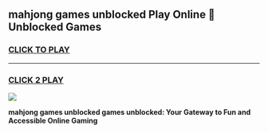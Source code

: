 
## mahjong games unblocked Play Online 👋 Unblocked Games
<h3>
<a href="https://premium.freeplayer.one?title=mahjong_games_unblocked&ref=19F">CLICK TO PLAY</a></h3>
<hr>

<h3>
<a href="https://premium.freeplayer.one?title=mahjong_games_unblocked&ref=19F">CLICK 2 PLAY</a>
  
</h3>

<a href="https://premium.freeplayer.one?title=mahjong_games_unblocked&ref=19F"><img src="https://clearcache.store/games.png"></a>


**mahjong games unblocked games unblocked: Your Gateway to Fun and Accessible Online Gaming**
